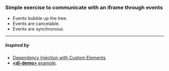### Simple exercise to communicate with an iframe through events

- Events bubble up the tree.
- Events are cancelable.
- Events are synchronous.

---
##### Inspired by
- [Dependency Injection with Custom Elements](https://www.youtube.com/watch?v=6o5zaKHedTE).
- [__\<di-demo\>__ example](https://github.com/googlearchive/di-demo).
